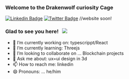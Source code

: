 ### Welcome to the Drakenwolf curiosity Cage

[![Linkedin Badge](https://img.shields.io/badge/-LinkedIn-0e76a8?style=flat-square&logo=Linkedin&logoColor=white)](www.linkedin.com/in/hans-haar)
[![Twitter Badge](https://img.shields.io/badge/-Twitter-00acee?style=flat-square&logo=Twitter&logoColor=white)](https://twitter.com/DevDraken)
//website soon!
### Glad to see you here! &nbsp; ![](https://visitor-badge.glitch.me/badge?page_id=Drakenwolf.Drakenwolf)

- 🔭 I’m currently working on: typescrippt/React
- 🌱 I’m currently learning:  Threejs
- 👯 I’m looking to collaborate on ... Blockchain projects
- 💬 Ask me about:  ux=ui design in 3d
- 📫 How to reach me:  linkedin
- 😄 Pronouns: ... he/him

